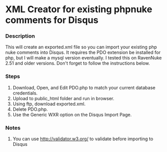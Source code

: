 XML Creator for existing phpnuke comments for Disqus
====================================================

### Description

This will create an exported.xml file so you can import your existing php nuke comments into Disqus.  It requires the PDO extension be installed for php, but I will make a mysql version eventually.  I tested this on RavenNuke 2.51 and older versions.  Don't forget to follow the instructions below.

### Steps
1. Download, Open, and Edit PDO.php to match your current database credentials.
2. Upload to public_html folder and run in browser.
3. Using ftp, download exported.xml.
4. Delete PDO.php.
5. Use the Generic WXR option on the Disqus Import Page.

### Notes
1.  You can use http://validator.w3.org/ to validate before importing to Disqus